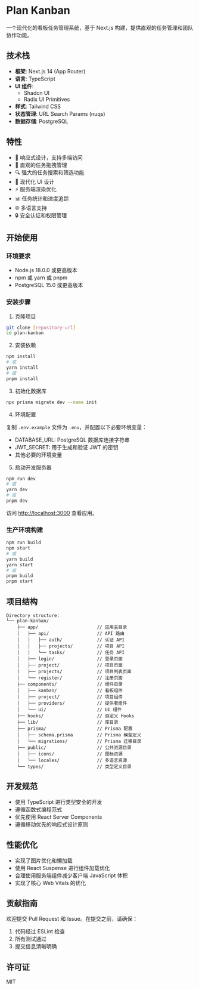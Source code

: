 # Plan Kanban

一个现代化的看板任务管理系统，基于 Next.js 构建，提供直观的任务管理和团队协作功能。

## 技术栈

- **框架**: Next.js 14 (App Router)
- **语言**: TypeScript
- **UI 组件**: 
  - Shadcn UI
  - Radix UI Primitives
- **样式**: Tailwind CSS
- **状态管理**: URL Search Params (nuqs)
- **数据存储**: PostgreSQL

## 特性

- 📱 响应式设计，支持多端访问
- 🎯 直观的任务拖拽管理
- 🔍 强大的任务搜索和筛选功能
- 🎨 现代化 UI 设计
- ⚡ 服务端渲染优化
- 📊 任务统计和进度追踪
- 🌐 多语言支持
- 🔒 安全认证和权限管理

## 开始使用

### 环境要求

- Node.js 18.0.0 或更高版本
- npm 或 yarn 或 pnpm
- PostgreSQL 15.0 或更高版本

### 安装步骤

1. 克隆项目

```bash
git clone [repository-url]
cd plan-kanban
```

2. 安装依赖

```bash
npm install
# 或
yarn install
# 或
pnpm install
```

3. 初始化数据库

```bash
npx prisma migrate dev --name init
```

4. 环境配置

复制 `.env.example` 文件为 `.env`，并配置以下必要环境变量：
- DATABASE_URL: PostgreSQL 数据库连接字符串
- JWT_SECRET: 用于生成和验证 JWT 的密钥
- 其他必要的环境变量

5. 启动开发服务器

```bash
npm run dev
# 或
yarn dev
# 或
pnpm dev
```

访问 [http://localhost:3000](http://localhost:3000) 查看应用。

### 生产环境构建

```bash
npm run build
npm start
# 或
yarn build
yarn start
# 或
pnpm build
pnpm start
```

## 项目结构

```
Directory structure:
└── plan-kanban/
    ├── app/                      // 应用主目录
    │   ├── api/                  // API 路由
    │   │   ├── auth/             // 认证 API
    │   │   ├── projects/         // 项目 API
    │   │   └── tasks/            // 任务 API
    │   ├── login/                // 登录页面
    │   ├── project/              // 项目页面
    │   ├── projects/             // 项目列表页面
    │   └── register/             // 注册页面
    ├── components/               // 组件目录
    │   ├── kanban/               // 看板组件
    │   ├── project/              // 项目组件
    │   ├── providers/            // 提供者组件
    │   └── ui/                   // UI 组件
    ├── hooks/                    // 自定义 Hooks
    ├── lib/                      // 库目录
    ├── prisma/                   // Prisma 配置
    │   ├── schema.prisma         // Prisma 模型定义
    │   └── migrations/           // Prisma 迁移目录
    ├── public/                   // 公共资源目录
    │   ├── icons/                // 图标资源
    │   └── locales/              // 多语言资源
    └── types/                    // 类型定义目录
```

## 开发规范

- 使用 TypeScript 进行类型安全的开发
- 遵循函数式编程范式
- 优先使用 React Server Components
- 遵循移动优先的响应式设计原则

## 性能优化

- 实现了图片优化和懒加载
- 使用 React Suspense 进行组件加载优化
- 合理使用服务端组件减少客户端 JavaScript 体积
- 实现了核心 Web Vitals 的优化

## 贡献指南

欢迎提交 Pull Request 和 Issue。在提交之前，请确保：

1. 代码经过 ESLint 检查
2. 所有测试通过
3. 提交信息清晰明确

## 许可证

MIT 